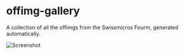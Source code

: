 # offimg-gallery

A collection of all the offimgs from the Swissmicros Fourm, generated automatically.

![Screenshot](https://github.com/Basicprogrammer10/offimg_gallery/assets/50306817/dd110fe8-9fb4-42bb-814a-602f89629a8c)
